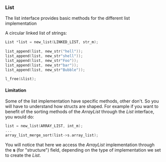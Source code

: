 ### List
The list interface provides basic methods for the different list implementation

A circular linked list of strings:

```c  
List *list = new_list(LINKED_LIST, str_m);  
  
list_append(list, new_str("hell"));  
list_append(list, new_str"shell"));  
list_append(list, new_str"Foo"));  
list_append(list, new_str"bar"));  
list_append(list, new_str"Bubble"));  
    
l_free(&list);  
```  

#### Limitation
Some of the list implementation have specific methods, other don't. So you will have to understand how structs are shaped. For example if you want to benefit of the sorting methods of the *ArrayList* through the *List* interface, you would do:

```c  
list = new_list(ARRAY_LIST, int_m);  
...  
array_list_merge_sort(list->s.array_list);  
```  
You will notice that here we access the *ArrayList* implementation through the **s** (for "structure") field, depending on the type of implementation we set to create the *List*.
